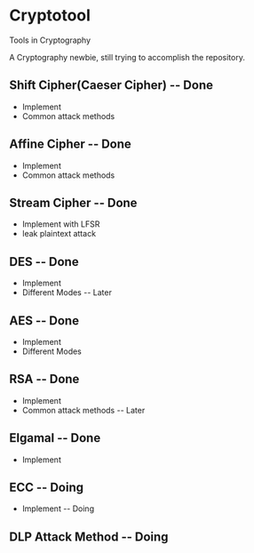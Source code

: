 # Cryptotool
Tools in Cryptography

A Cryptography newbie, still trying to accomplish the repository.

## Shift Cipher(Caeser Cipher) -- Done
* Implement
* Common attack methods

## Affine Cipher -- Done
* Implement
* Common attack methods

## Stream Cipher -- Done
* Implement with LFSR
* leak plaintext attack

## DES -- Done
* Implement
* Different Modes -- Later

## AES -- Done
* Implement
* Different Modes

## RSA -- Done
* Implement
* Common attack methods -- Later

## Elgamal -- Done
* Implement

## ECC -- Doing
* Implement -- Doing


## DLP Attack Method -- Doing



